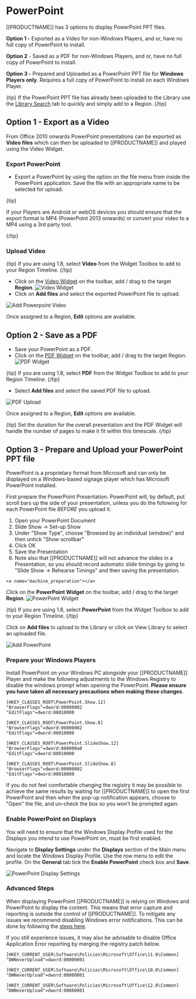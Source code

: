 <!--toc=widgets-->

# PowerPoint

[[PRODUCTNAME]] has 3 options to display PowerPoint PPT files.

**Option 1 -** Exported as a Video for non-Windows Players, and or, have no full copy of PowerPoint to install.

**Option 2** - Saved as a PDF for non-Windows Players, and or, have no full copy of PowerPoint to install.

**Option 3 -** Prepared and Uploaded as a PowerPoint PPT file for **Windows Players only**. Requires a full copy of PowerPoint to install on each Windows Player.

{tip}
If the PowerPoint PPT file has already been uploaded to the Library use the [Library Search](layouts_library_search.html) tab to quickly and simply add to a Region.
{/tip}

## Option 1 - Export as a Video

From Office 2010 onwards PowerPoint presentations can be exported as **Video files** which can then be uploaded to [[PRODUCTNAME]] and played using the Video Widget.

### Export PowerPoint

- Export a PowerPoint by using the option on the file menu from inside the PowerPoint application. Save the file with an appropriate name to be selected for upload.

{tip}

If your Players are Android or webOS devices you should ensure that the export format is MP4 (PowerPoint 2013 onwards) or convert your video to a MP4 using a 3rd party tool.

{/tip}

### Upload Video

{tip}
If you are using 1.8, select **Video** from the Widget Toolbox to add to your Region Timeline.
{/tip}

- Click on the  [Video Widget](media_module_video.html) on the toolbar, add / drag to the target **Region**. ![Video Widget](img/v2_media_video_widget.png)
- Click on **Add files** and select the exported PowerPoint file to upload.

![Add Powerpoint Video](img/v2_media_video_powerpoint_upload.png)

Once assigned to a Region, **Edit** options are available.

## Option 2 - Save as a PDF

- Save your PowerPoint as a PDF.
- Click on the [PDF Widget](<https://xibo.org.uk/manual/en/media_module_pdf.html>) on the toolbar, add / drag to the target Region. ![PDF Widget](img/v2_media_pdf_widget.png)

{tip}
If you are using 1.8, select **PDF** from the Widget Toolbox to add to your Region Timeline.
{/tip}

- Select **Add files** and select the saved PDF file to upload.

![PDF Upload](img/v2_media_pdf_upload.png)

Once assigned to a Region, **Edit** options are available.

{tip}
Set the duration for the overall presentation and the PDF Widget will handle the number of pages to make it fit within this timescale.
{/tip}



## Option 3 - Prepare and Upload your PowerPoint PPT file

PowerPoint is a proprietary format from Microsoft and can only be displayed on a Windows-based signage player which has Microsoft PowerPoint installed.

First prepare the PowerPoint Presentation. PowerPoint will, by default, put scroll bars up the side of your presentation, unless you do the following for each PowerPoint file *BEFORE* you upload it:

1. Open your PowerPoint Document
2. Slide Show -> Set-up Show
3. Under "Show Type", choose "Browsed by an individual (window)" and then untick "Show scrollbar"
4. Click OK
5. Save the Presentation
6. Note also that [[PRODUCTNAME]] will not advance the slides in a Presentation, so you should record automatic slide timings by going to "Slide Show -> Rehearse Timings" and then saving the presentation.

`<a name="machine_preparation"></a>`

Click on the **PowerPoint Widget** on the toolbar, add / drag to the target **Region**. ![PowerPoint Widget](img/v2_media_powerpoint_widget.png)

{tip}
If you are using 1.8, select **PowerPoint** from the Widget Toolbox to add to your Region Timeline.
{/tip}

Click on **Add files** to upload to the Library or click on View Library to select an uploaded file.

![Add PowerPoint](img/v2_media_powerpoint_upload.png)

### Prepare your Windows Players

Install PowerPoint on your Windows PC alongside your [[PRODUCTNAME]] Player and make the following adjustments to the Windows Registry to disable the windows prompt when opening the PowerPoint. **Please ensure you have taken all necessary precautions when making these changes**.

```registry
[HKEY_CLASSES_ROOT\PowerPoint.Show.12]
"BrowserFlags"=dword:00000002
"EditFlags"=dword:00010000

[HKEY_CLASSES_ROOT\PowerPoint.Show.8]
"BrowserFlags"=dword:00000002
"EditFlags"=dword:00010000

[HKEY_CLASSES_ROOT\PowerPoint.SlideShow.12]
"BrowserFlags"=dword:800000a0
"EditFlags"=dword:00010000

[HKEY_CLASSES_ROOT\PowerPoint.SlideShow.8]
"BrowserFlags"=dword:00000002
"EditFlags"=dword:00010000
```

If you do not feel comfortable changing the registry it may be possible to achieve the same results by waiting for [[PRODUCTNAME]] to open the first PowerPoint and then when the pop-up notification appears, choose to "Open" the file, and un-check the box so you won't be prompted again.

### Enable PowerPoint on Displays

You will need to ensure that the Windows Display Profile used for the Displays you intend to use PowerPoint on, must be first enabled.

Navigate to **Display Settings** under the **Displays** section of the Main menu and locate the Windows Display Profile. Use the row menu to edit the profile. On the **General** tab tick the **Enable PowerPoint** check box and **Save**.

![PowerPoint Display Settings](img/media_powerpoint_display_settings.png)

### Advanced Steps

When displaying PowerPoint [[PRODUCTNAME]] is relying on Windows and PowerPoint to display the content. This means that error capture and reporting is outside the control of [[PRODUCTNAME]]. To mitigate any issues we recommend disabling Windows error notifications. This can be done by following the [steps here](https://www.lifewire.com/how-do-i-disable-error-reporting-in-windows-2626074). 

If you still experience issues, it may also be advisable to disable Office Application Error reporting by merging the registry patch below.

```reg
[HKEY_CURRENT_USER\Software\Policies\Microsoft\Office\11.0\Common]
"DWNeverUpload"=dword:00000001

[HKEY_CURRENT_USER\Software\Policies\Microsoft\Office\10.0\Common]
"DWNeverUpload"=dword:00000001

[HKEY_CURRENT_USER\Software\Policies\Microsoft\Office\12.0\Common]
"DWNeverUpload"=dword:00000001
```